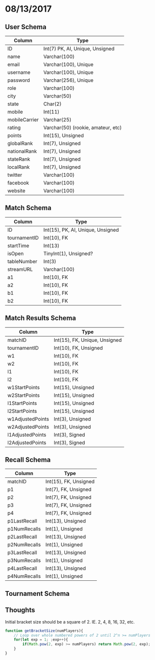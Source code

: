 # 08/13/2017

## User Schema

Column | Type
------ | ----
ID | Int(7) PK, AI, Unique, Unsigned
name | Varchar(100)
email | Varchar(100), Unique
username | Varchar(100), Unique
password | Varchar(256), Unique
role | Varchar(100)
city | Varchar(50)
state | Char(2)
mobile | Int(11)
mobileCarrier | Varchar(25)
rating | Varchar(50) (rookie, amateur, etc)
points | Int(15), Unsigned
globalRank | Int(7), Unsigned
nationalRank | Int(7), Unsigned
stateRank | Int(7), Unsigned
localRank | Int(7), Unsigned
twitter | Varchar(100)
facebook | Varchar(100)
website | Varchar(100)

## Match Schema

Column | Type
------ | ----
ID | Int(15), PK, AI, Unique, Unsigned
tournamentID | Int(10), FK
startTime | Int(13)
isOpen | TinyInt(1), Unsigned?
tableNumber | Int(3)
streamURL | Varchar(100)
a1 | Int(10), FK
a2 | Int(10), FK
b1 | Int(10), FK
b2 | Int(10), FK

## Match Results Schema

Column | Type
------ | ----
matchID | Int(15), FK, Unique, Unsigned
tournamentID | Int(10), FK, Unsigned
w1 | Int(10), FK
w2 | Int(10), FK
l1 | Int(10), FK
l2 | Int(10), FK
w1StartPoints | Int(15), Unsigned
w2StartPoints | Int(15), Unsigned
l1StartPoints | Int(15), Unsigned
l2StartPoints | Int(15), Unsigned
w1AdjustedPoints | Int(3), Unsigned
w2AdjustedPoints | Int(3), Unsigned
l1AdjustedPoints | Int(3), Signed
l2AdjustedPoints | Int(3), Signed

## Recall Schema

Column | Type
------ | ----
matchID | Int(15), FK, Unsigned
p1 | Int(7), FK, Unsigned
p2 | Int(7), FK, Unsigned
p3 | Int(7), FK, Unsigned
p4 | Int(7), FK, Unsigned
p1LastRecall | Int(13), Unsigned
p1NumRecalls | Int(1), Unsigned
p2LastRecall | Int(13), Unsigned
p2NumRecalls | Int(1), Unsigned
p3LastRecall | Int(13), Unsigned
p3NumRecalls | Int(1), Unsigned
p4LastRecall | Int(13), Unsigned
p4NumRecalls | Int(1), Unsigned

## Tournament Schema


## Thoughts

Initial bracket size should be a square of 2. IE. 2, 4, 8, 16, 32, etc.

```js
function getBracketSize(numPlayers){
    // Loop over whole numbered powers of 2 until 2^n >= numPlayers
    for(let exp = 1; ;exp++){
        if(Math.pow(2, exp) >= numPlayers) return Math.pow(2, exp);
    }
}
```
